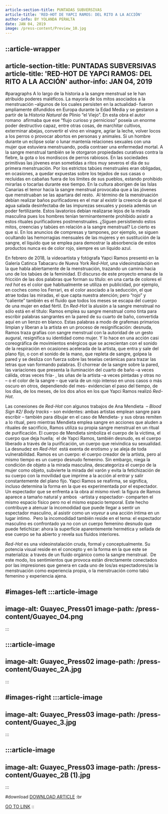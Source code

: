 ```yaml
---
article-section-title: PUNTADAS SUBVERSIVAS
article-title: 'RED-HOT DE YAPCI RAMOS: DEL RITO A LA ACCIÓN'
author-info: BY YOLANDA PERALTA
date: JAN 04, 2019
image: /press-content/Preview_10.jpg
---
```


::article-wrapper
---
article-section-title: PUNTADAS SUBVERSIVAS
article-title: 'RED-HOT DE YAPCI RAMOS: DEL RITO A LA ACCIÓN'
author-info: JAN 04, 2019
---
#paragraphs
A lo largo de la historia a la sangre menstrual se le han atribuido poderes maléficos. La mayoría de los mitos asociados a la menstruación –algunos de los cuales persisten en la actualidad- fueron ampliamente difundidos en Europa durante la Edad Media y se gestaron a partir de la _Historia Natural_ de Plinio “el Viejo”. En esta obra el autor romano  afirmaba que ese “flujo curioso y pernicioso” poseía un enorme poder destructivo capaz, entre otras cosas, de marchitar cultivos, exterminar abejas, convertir el vino en vinagre, agriar la leche, volver locos a los perros o provocar abortos en personas y animales. Si un hombre durante un eclipse solar o lunar mantenía relaciones sexuales con una mujer que estuviera menstruando, podía contraer una enfermedad mortal. A la sangre menstrual también se le otorgaron propiedades curativas contra la fiebre, la gota o los mordiscos de perros rabiosos. En las sociedades primitivas las jóvenes eran sometidas a ritos muy severos el día de su primera menstruación. Por los estrictos tabúes menstruales eran obligadas, en ocasiones, a quedar expuestas sobre los tejados de sus casas o recluidas en cabañas fuera de los límites de sus pueblos, estando prohibido mirarlas o tocarlas durante ese tiempo. En la cultura aborigen de las Islas Canarias el temor hacia la sangre menstrual provocaba que a las jóvenes que menstruaban se las apartara del resto.  Al término de la menstruación debían realizar baños purificadores en el mar al existir la creencia de que el agua salada desinfectaba de las impurezas sexuales y poseía además un poder fertilizante. Estos lavatorios debían realizarse lejos de la mirada masculina pues los hombres tenían terminantemente prohibido asistir a estos rituales purificadores postmenstruales. ¿Siguen persistiendo estos mitos, creencias y tabúes en relación a la sangre menstrual? Lo cierto es que sí. En los anuncios de compresas y tampones, por ejemplo, se siguen ocultando las hemorragias mensuales de las mujeres y en sustitución de la sangre, el líquido que se emplea para demostrar la absorbencia de estos productos nunca es de color rojo, siempre es un líquido azul.

En febrero de 2018, la videoartista y fotógrafa Yapci Ramos presentó en la Galería Catinca Tabacaru de Nueva York _Red-Hot_, una videoinstalación en la que habla abiertamente de la menstruación, trazando un camino hacia uno de los tabúes de la feminidad. El discurso de este proyecto emana de la fricción de las dos palabras que forman su título: en una carta de colores el _red hot_ es el color que habitualmente se utiliza en publicidad, por ejemplo, en coches como los Ferrari, es el color asociado a la seducción, el que atrae todas las miradas, el que capta nuestra atención; pero “rojo” y “caliente” también es el fluido que todos los meses se escapa del cuerpo de una mujer en edad fértil. En _Red-Hot_ la alusión a la sangre menstrual no sólo está en el título: Ramos emplea su sangre menstrual como tinta para escribir palabras sangrantes en la pared de su cuarto de baño, convertida aquí en un lienzo en blanco. Estas palabras a modo de grafemas primarios limpian y liberan a la artista en un proceso de resignificación: desnuda, Ramos traza grafías con sangre menstrual con la autoridad de un gesto augural, resignifica su identidad como mujer. Y lo hace en una acción casi coreográfica de movimientos enérgicos que se acrecientan con el sonido de la respiración en ocasiones acelerada de la artista, que entra y sale del plano fijo, o con el sonido de la mano, que repleta de sangre, golpea la pared y se desliza con fuerza sobre las teselas cerámicas para trazar las letras que van formando palabras. El chorrear de la sangre sobre la pared, las variaciones que presenta la iluminación del cuarto de baño –a veces cálida, otras veces fría- , las uñas de la artista –a veces pintadas y otras no – o el color de la sangre – que varía de un rojo intenso en unos casos o más oscuro en otros, dependiendo del mes- evidencian el paso del tiempo, de los días, de los meses, de los dos años en los que Yapci Ramos realizó _Red-Hot_.

Las conexiones de _Red-Hot_ con algunos trabajos de Ana Mendieta  – _Blood Sign #2/ Body tracks_ – son evidentes: ambas artistas emplean sangre para escribir – también para dibujar en el caso de Mendieta- y sus obras remiten a lo ritual, pero mientras Mendieta emplea sangre en acciones que aluden a rituales de sacrificio, Ramos utiliza su propia sangre menstrual en un ritual de purificación. El cuerpo de Mendieta simboliza el cuerpo de la víctima, el cuerpo que deja huella;  el de Yapci Ramos, también desnudo, es el cuerpo liberado a través de la purificación, un cuerpo que reivindica su sexualidad. La desnudez en _Red-Hot_  está exenta de erotismo y se aleja de toda vulnerabilidad. Ramos es un cuerpo: el cuerpo creador de la artista, pero al mismo tiempo es un cuerpo desnudo femenino. Sin embargo, niega la condición de objeto a la mirada masculina, descategoriza el cuerpo de la mujer como objeto, subvierte la mirada del varón y evita la fetichización de su cuerpo con la movilidad que imprime a la acción al entrar y salir constantemente del plano fijo. Yapci Ramos se reafirma, se significa, incluso determina la forma en la que es experimentada por el espectador. Un espectador que se enfrenta a la obra al mismo nivel: la figura de Ramos aparece a tamaño natural y ambos  -artista y espectador- comparten el mismo espacio físico pero no el mismo espacio temporal. Este hecho contribuye a atenuar la incomodidad que puede llegar a sentir un espectador masculino, al asistir como un _voyeur_ a una acción íntima en un lugar íntimo.  Pero la incomodidad también reside en el tema: el espectador masculino es confrontado ya no con un cuerpo femenino desnudo que puede fetichizar: ahora la superficie aparentemente hermética y sellada de ese cuerpo se ha abierto y revela sus fluidos interiores.

_Red-Hot_ es una videoinstalación cruda, formal y conceptualmente. Su potencia visual reside en el concepto y en la forma en la que este se materializa: a través de un fluido orgánico como la sangre menstrual.  De este modo, los sentimientos que provoca están directamente conectados por las impresiones que genera en cada uno de los/as espectadores/as la menstruación como experiencia propia, o la menstruación como tabú femenino y experiencia ajena.

#images-left
  :::article-image
  ---
  image-alt: Guayec_Press01
  image-path: /press-content/Guayec_04.png
  ---
  :::

  :::article-image
  ---
  image-alt: Guayec_Press02
  image-path: /press-content/Guayec_2A.jpg
  ---
  :::

#images-right
  :::article-image
  ---
  image-alt: Guayec_Press03
  image-path: /press-content/Guayec_3.jpg
  ---
  :::

  :::article-image
  ---
  image-alt: Guayec_Press03
  image-path: /press-content/Guayec_2B (1).jpg
  ---
  :::

#download
[DOWNLOAD ARTICLE](/press-content/Yacpi-Ramos-participa-en-flux-2021.pdf) :br

[](https://www.eldia.es/cultura/2024/03/02/parir-renacer-yapci-ramos-santa-98938595.html)[GO TO LINK](https://puntadassubversivas.wordpress.com/2019/01/04/red-hot-de-yapci-ramos-del-rito-a-la-accion/)
::
